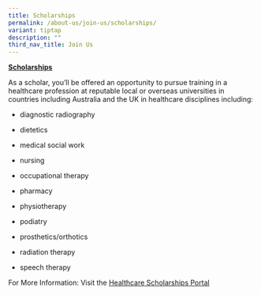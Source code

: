 ```yaml
---
title: Scholarships
permalink: /about-us/join-us/scholarships/
variant: tiptap
description: ""
third_nav_title: Join Us
---
```

<p><strong><u>Scholarships</u></strong></p><p>As a scholar, you’ll be offered an opportunity to pursue training in a healthcare profession at reputable local or overseas universities in countries including Australia and the UK in healthcare disciplines including:</p><p></p><ul><li><p>diagnostic radiography</p></li><li><p>dietetics</p></li><li><p>medical social work</p></li><li><p>nursing</p></li><li><p>occupational therapy</p></li><li><p>pharmacy</p></li><li><p>physiotherapy</p></li><li><p>podiatry</p></li><li><p>prosthetics/orthotics</p></li><li><p>radiation therapy</p></li><li><p>speech therapy</p></li></ul><p>For More Information: Visit the <a href="https://www.healthcarescholarships.sg/" rel="noopener noreferrer nofollow" target="_blank"><u>Healthcare Scholarships Portal</u></a></p>